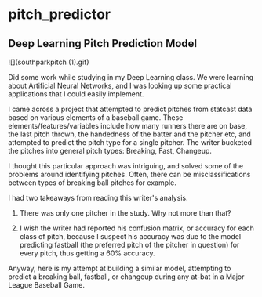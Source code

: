 # pitch_predictor
## Deep Learning Pitch Prediction Model 

![](southparkpitch (1).gif)

Did some work while studying in my Deep Learning class. We were learning about Artificial Neural Networks,
and I was looking up some practical applications that I could easily implement. 

I came across a project that attempted to predict pitches from statcast data based on various elements of a baseball game. 
These elements/features/variables include how many runners there are on base, the last pitch thrown, the handedness of the
batter and the pitcher etc, and attempted to predict the pitch type for a single pitcher. The writer bucketed the pitches
into general pitch types: Breaking, Fast, Changeup. 

I thought this particular approach was intriguing, and solved some of the problems around identifying pitches. Often, there
can be misclassifications between types of breaking ball pitches for example. 

I had two takeaways from reading this writer's analysis. 

  1. There was only one pitcher in the study. Why not more than that?
  
  2. I wish the writer had reported his confusion matrix, or accuracy for each class of pitch,
     because I suspect his accuracy was due to the model predicting fastball
     (the preferred pitch of the pitcher in question) for every pitch, thus getting a 60% accuracy. 

Anyway, here is my attempt at building a similar model, attempting to predict a breaking ball, fastball, or changeup during any at-bat in a 
Major League Baseball Game. 


